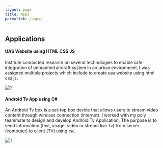 ```yaml
---
layout: page
title: Apps
permalink: /apps/
---
```

## Applications

#### UAS Website using HTML CSS JS
Institute conducted research on several technologies to enable safe integration of unmanned aircraft system in an urban environment. I was assigned multiple projects which include to create uas website using html css js.

![2](https://github.com/cshiyun/cshiyun.github.io/assets/48885389/4f61b701-0f0d-4878-b18e-0e09bf67283f)
<br />

#### Android Tv App using C#
An Android Tv box is a set-top box device that allows users to stream video content through wireless connection (internet). I worked with my poly teammate to design and develop Android Tv Application. The purpose is to send information (text, image, video or stream live Tv) from server (computer) to client (TV) using c#.

![1](https://github.com/cshiyun/cshiyun.github.io/assets/48885389/02eb74bc-1dd9-44cb-bfa7-632f8be581ee)
<br />
